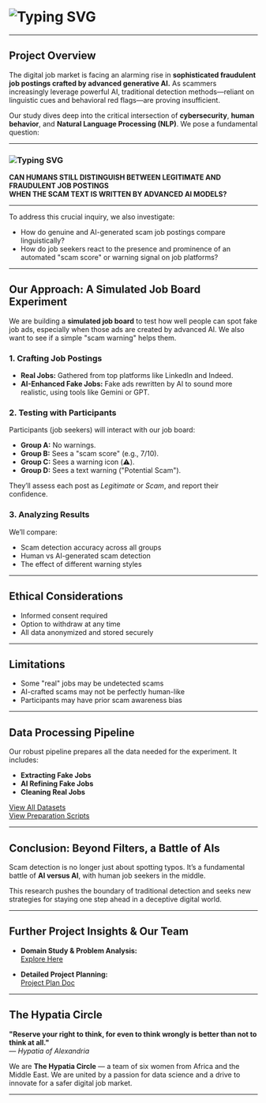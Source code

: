 # ![Typing SVG](https://readme-typing-svg.demolab.com?font=Fira+Code&weight=700&pause=1000&color=CF1F4EFF&width=490&lines=DETECTING+AI-GENERATED+JOB+SCAMS;A+HUMAN+AND+MACHINE+PERSPECTIVE)

---

## Project Overview

The digital job market is facing an alarming rise in **sophisticated
fraudulent job postings crafted by advanced generative AI.** As scammers
increasingly leverage powerful AI, traditional detection methods—reliant
on linguistic cues and behavioral red flags—are proving insufficient.

Our study dives deep into the critical intersection of **cybersecurity**,
**human behavior**, and **Natural Language Processing (NLP)**. We pose a
fundamental question:

---

### ![Typing SVG](https://readme-typing-svg.demolab.com?font=Fira+Code&weight=700&pause=1000&color=CF1F4E&width=435&lines=Research+Question)

**CAN HUMANS STILL DISTINGUISH BETWEEN LEGITIMATE AND FRAUDULENT JOB POSTINGS  
WHEN THE SCAM TEXT IS WRITTEN BY ADVANCED AI MODELS?**

---

To address this crucial inquiry, we also investigate:

- How do genuine and AI-generated scam job postings compare linguistically?
- How do job seekers react to the presence and prominence of an automated
  "scam score" or warning signal on job platforms?

---

## Our Approach: A Simulated Job Board Experiment

We are building a **simulated job board** to test how well people can spot
fake job ads, especially when those ads are created by advanced AI. We also
want to see if a simple "scam warning" helps them.

### 1. Crafting Job Postings

- **Real Jobs:** Gathered from top platforms like LinkedIn and Indeed.
- **AI-Enhanced Fake Jobs:** Fake ads rewritten by AI to sound more realistic,
  using tools like Gemini or GPT.

### 2. Testing with Participants

Participants (job seekers) will interact with our job board:

- **Group A:** No warnings.
- **Group B:** Sees a "scam score" (e.g., 7/10).
- **Group C:** Sees a warning icon (⚠️).
- **Group D:** Sees a text warning ("Potential Scam").

They’ll assess each post as *Legitimate* or *Scam*, and report their confidence.

### 3. Analyzing Results

We’ll compare:

- Scam detection accuracy across all groups
- Human vs AI-generated scam detection
- The effect of different warning styles

---

## Ethical Considerations

- Informed consent required
- Option to withdraw at any time
- All data anonymized and stored securely

---

## Limitations

- Some "real" jobs may be undetected scams
- AI-crafted scams may not be perfectly human-like
- Participants may have prior scam awareness bias

---

## Data Processing Pipeline

Our robust pipeline prepares all the data needed for the experiment. It
includes:

- **Extracting Fake Jobs**
- **AI Refining Fake Jobs**
- **Cleaning Real Jobs**

[View All Datasets](https://github.com/MIT-Emerging-Talent/ET6-CDSP-group-21-repo/tree/main/1_datasets)  
 [View Preparation Scripts](https://github.com/MIT-Emerging-Talent/ET6-CDSP-group-21-repo/tree/main/2_data_preparation)

---

## Conclusion: Beyond Filters, a Battle of AIs

Scam detection is no longer just about spotting typos. It’s a fundamental
battle of **AI versus AI**, with human job seekers in the middle.

This research pushes the boundary of traditional detection and seeks new
strategies for staying one step ahead in a deceptive digital world.

---

## Further Project Insights & Our Team

- **Domain Study & Problem Analysis:**  
  [Explore Here](https://github.com/MIT-Emerging-Talent/ET6-CDSP-group-21-repo/tree/main/0_domain_study)

- **Detailed Project Planning:**  
  [Project Plan Doc](https://docs.google.com/document/d/1i1eVjbVNQgU_a4QyH9LMGibSnDSmWRm3lal7s9J1-GM/edit?tab=t.0)

---

## The Hypatia Circle

**"Reserve your right to think, for even to think wrongly is better than not
to think at all."**  
— *Hypatia of Alexandria*

We are **The Hypatia Circle** — a team of six women from Africa and the Middle
East. We are united by a passion for data science and a drive to innovate for
a safer digital job market.

---
